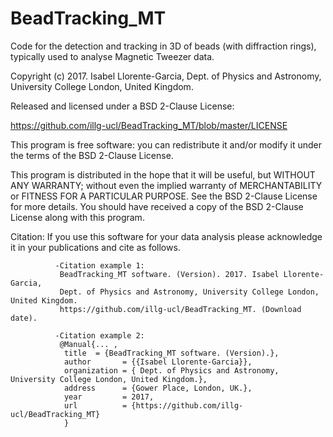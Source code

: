 # BeadTracking_MT
Code for the detection and tracking in 3D of beads (with diffraction rings), typically used to analyse Magnetic Tweezer data.

Copyright (c) 2017. Isabel Llorente-Garcia, Dept. of Physics and Astronomy, University College London, United Kingdom.

Released and licensed under a BSD 2-Clause License:

https://github.com/illg-ucl/BeadTracking_MT/blob/master/LICENSE

This program is free software: you can redistribute it and/or modify
it under the terms of the BSD 2-Clause License.

This program is distributed in the hope that it will be useful,
but WITHOUT ANY WARRANTY; without even the implied warranty of
MERCHANTABILITY or FITNESS FOR A PARTICULAR PURPOSE. See the
BSD 2-Clause License for more details. You should have received 
a copy of the BSD 2-Clause License along with this program. 

Citation: If you use this software for your data analysis please acknowledge 
          it in your publications and cite as follows.
          
              -Citation example 1: 
               BeadTracking_MT software. (Version). 2017. Isabel Llorente-Garcia, 
               Dept. of Physics and Astronomy, University College London, United Kingdom.
               https://github.com/illg-ucl/BeadTracking_MT. (Download date).
               
              -Citation example 2:
               @Manual{... ,
                title  = {BeadTracking_MT software. (Version).},
                author       = {{Isabel Llorente-Garcia}},
                organization = { Dept. of Physics and Astronomy, University College London, United Kingdom.},
                address      = {Gower Place, London, UK.},
                year         = 2017,
                url          = {https://github.com/illg-ucl/BeadTracking_MT}
                }
